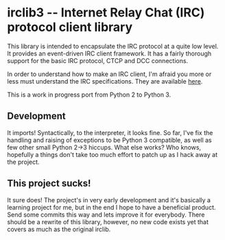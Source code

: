 # irclib3 -- Internet Relay Chat (IRC) protocol client library

This library is intended to encapsulate the IRC protocol at a quite
low level.  It provides an event-driven IRC client framework.  It has
a fairly thorough support for the basic IRC protocol, CTCP and DCC
connections.

In order to understand how to make an IRC client, I'm afraid you more
or less must understand the IRC specifications.  They are available
[here](http://www.irchelp.org/irchelp/rfc/).

This is a work in progress port from Python 2 to Python 3.

## Development

It imports! Syntactically, to the interpreter, it looks fine. So far, I've fix the handling and raising of exceptions to be Python 3 compatible, as well as few other small Python 2->3 hiccups. What else works? Who knows, hopefully a things don't take too much effort to patch up as I hack away at the project. 

## This project sucks!

It sure does! The project's in very early development and it's basically a learning project for me, but in the end I hope to have a beneficial product. Send some commits this way and lets improve it for everybody. There should be a rewrite of this library, however, no new code exists yet that covers as much as the original irclib.
